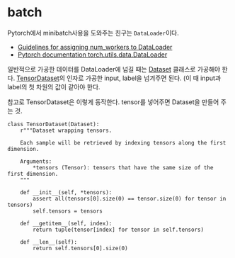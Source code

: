 # batch



Pytorch에서 minibatch사용을 도와주는 친구는 ```DataLoader```이다.

- [Guidelines for assigning num_workers to DataLoader](https://discuss.pytorch.org/t/guidelines-for-assigning-num-workers-to-dataloader/813)
- [Pytorch documentation torch.utils.data.DataLoader](https://pytorch.org/docs/stable/data.html#torch.utils.data.DataLoader)

일반적으로 가공한 데이터를 DataLoader에 넘길 때는 [Dataset](https://pytorch.org/docs/stable/data.html#torch.utils.data.Dataset) 클래스로 가공해야 한다.
[TensorDataset](https://pytorch.org/docs/stable/data.html#torch.utils.data.TensorDataset)의 인자로 가공한 input, label을 넘겨주면 된다.
(이 때 input과 label의 첫 차원의 값이 같아야 한다.


참고로 TensorDataset은 이렇게 동작한다. tensor를 넣어주면 Dataset을 만들어 주는 것.
```python3
class TensorDataset(Dataset):
    r"""Dataset wrapping tensors.

    Each sample will be retrieved by indexing tensors along the first dimension.

    Arguments:
        *tensors (Tensor): tensors that have the same size of the first dimension.
    """

    def __init__(self, *tensors):
        assert all(tensors[0].size(0) == tensor.size(0) for tensor in tensors)
        self.tensors = tensors

    def __getitem__(self, index):
        return tuple(tensor[index] for tensor in self.tensors)

    def __len__(self):
        return self.tensors[0].size(0)
```


